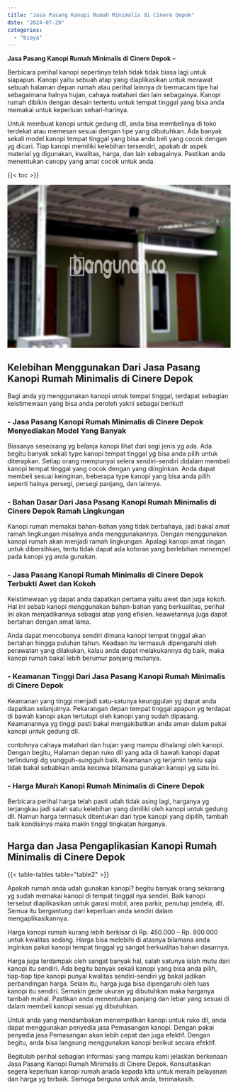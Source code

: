 ```yaml
---
title: "Jasa Pasang Kanopi Rumah Minimalis di Cinere Depok"
date: "2024-07-29"
categories: 
  - "biaya"
---
```


**Jasa Pasang Kanopi Rumah Minimalis di Cinere Depok** –

Berbicara perihal kanopi sepertinya telah tidak tidak biasa lagi untuk siapapun. Kanopi yaitu sebuah atap yang diaplikasikan untuk merawat sebuah halaman depan rumah atau perihal lainnya dr bermacam tipe hal sebagaimana halnya hujan, cahaya matahari dan lain sebagainya. Kanopi rumah dibikin dengan desain tertentu untuk tempat tinggal yang bisa anda memakai untuk keperluan sehari-harinya.

Untuk membuat kanopi untuk gedung dll, anda bisa membelinya di toko terdekat atau memesan sesuai dengan tipe yang dibutuhkan. Ada banyak sekali model kanopi tempat tinggal yang bisa anda beli yang cocok dengan yg dicari. Tiap kanopi memiliki kelebihan tersendiri, apakah dr aspek material yg digunakan, kwalitas, harga, dan lain sebagainya. Pastikan anda menentukan canopy yang amat cocok untuk anda.

{{< toc >}}

![Jasa Pasang Kanopi Rumah Minimalis di Cinere Depok](/images/harga-kanopi-minimalis-31.png)

## Kelebihan Menggunakan Dari Jasa Pasang Kanopi Rumah Minimalis di Cinere Depok

Bagi anda yg menggunakan kanopi untuk tempat tinggal, terdapat sebagian keistimewaan yang bisa anda peroleh yakni sebagai berikut!

### \- Jasa Pasang Kanopi Rumah Minimalis di Cinere Depok Menyediakan Model Yang Banyak

Biasanya seseorang yg belanja kanopi lihat dari segi jenis yg ada. Ada begitu banyak sekali type kanopi tempat tinggal yg bisa anda pilih untuk diterapkan. Setiap orang mempunyai selera sendiri-sendiri didalam membeli kanopi tempat tinggal yang cocok dengan yang diinginkan. Anda dapat membeli sesuai keinginan, beberapa type kanopi yang bisa anda pilih seperti halnya persegi, persegi panjang, dan lainnya.

### \- Bahan Dasar Dari Jasa Pasang Kanopi Rumah Minimalis di Cinere Depok Ramah Lingkungan

Kanopi rumah memakai bahan-bahan yang tidak berbahaya, jadi bakal amat ramah lingkungan misalnya anda menggunakannya. Dengan menggunakan kanopi rumah akan menjadi ramah lingkungan. Apalagi kanopi amat ringan untuk dibersihkan, tentu tidak dapat ada kotoran yang berlebihan menempel pada kanopi yg anda gunakan.

### \- Jasa Pasang Kanopi Rumah Minimalis di Cinere Depok Terbukti Awet dan Kokoh

Keistimewaan yg dapat anda dapatkan pertama yaitu awet dan juga kokoh. Hal ini sebab kanopi menggunakan bahan-bahan yang berkualitas, perihal ini akan menjadikannya sebagai atap yang efisien. keawetannya juga dapat bertahan dengan amat lama.

Anda dapat mencobanya sendiri dimana kanopi tempat tinggal akan bertahan hingga puluhan tahun. Keadaan itu termasuk dipengaruhi oleh perawatan yang dilakukan, kalau anda dapat melakukannya dg baik, maka kanopi rumah bakal lebih berumur panjang mutunya.

### \- Keamanan Tinggi Dari Jasa Pasang Kanopi Rumah Minimalis di Cinere Depok

Keamanan yang tinggi menjadi satu-satunya keunggulan yg dapat anda dapatkan selanjutnya. Pekarangan depan tempat tinggal apapun yg terdapat di bawah kanopi akan tertutupi oleh kanopi yang sudah dipasang. Keamanannya yg tinggi pasti bakal mengakibatkan anda aman dalam pakai kanopi untuk gedung dll.

contohnya cahaya matahari dan hujan yang mampu dihalangi oleh kanopi. Dengan begitu, Halaman depan ruko dll yang ada di bawah kanopi dapat terlindungi dg sungguh-sungguh baik. Keamanan yg terjamin tentu saja tidak bakal sebabkan anda kecewa bilamana gunakan kanopi yg satu ini.

### \- Harga Murah Kanopi Rumah Minimalis di Cinere Depok

Berbicara perihal harga telah pasti udah tidak asing lagi, harganya yg terjangkau jadi salah satu kelebihan yang dimiliki oleh kanopi untuk gedung dll. Namun harga termasuk ditentukan dari type kanopi yang dipilih, tambah baik kondisinya maka makin tinggi tingkatan harganya.

## Harga dan Jasa Pengaplikasian Kanopi Rumah Minimalis di Cinere Depok

{{< table-tables table="table2" >}}

Apakah rumah anda udah gunakan kanopi? begitu banyak orang sekarang yg sudah memakai kanopi di tempat tinggal nya sendiri. Baik kanopi tersebut diaplikasikan untuk garasi mobil, area parkir, penutup jendela, dll. Semua itu bergantung dari keperluan anda sendiri dalam mengaplikasikannya.

Harga kanopi rumah kurang lebih berkisar di Rp. 450.000 – Rp. 800.000 untuk kwalitas sedang. Harga bisa melebihi di atasnya bilamana anda inginkan pakai kanopi tempat tinggal yg sangat berkualitas bahan dasarnya.

Harga juga terdampak oleh sangat banyak hal, salah satunya ialah mutu dari kanopi itu sendiri. Ada begitu banyak sekali kanopi yang bisa anda pilih, tiap-tiap tipe kanopi punyai kwalitas sendiri-sendiri yg bakal jadikan perbandingan harga. Selain itu, harga juga bisa dipengaruhi oleh luas kanopi itu sendiri. Semakin gede ukuran yg dibutuhkan maka harganya tambah mahal. Pastikan anda menentukan panjang dan lebar yang sesuai di dalam membeli kanopi sesuai yg dibutuhkan.

Untuk anda yang mendambakan menempatkan kanopi untuk ruko dll, anda dapat menggunakan penyedia jasa Pemasangan kanopi. Dengan pakai penyedia jasa Pemasangan akan lebih cepat dan juga efektif. Dengan begitu, anda bisa langsung menggunakan kanopi berikut secara efektif.

Begitulah perihal sebagian informasi yang mampu kami jelaskan berkenaan Jasa Pasang Kanopi Rumah Minimalis di Cinere Depok. Konsultasikan segera keperluan kanopi rumah anada kepada kita untuk meraih pelayanan dan harga yg terbaik. Semoga berguna untuk anda, terimakasih.
